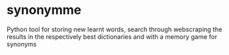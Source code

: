 # synonymme
Python tool for storing new learnt words, search through webscraping the results in the respectively best dictionaries and with a memory game for synonyms 
